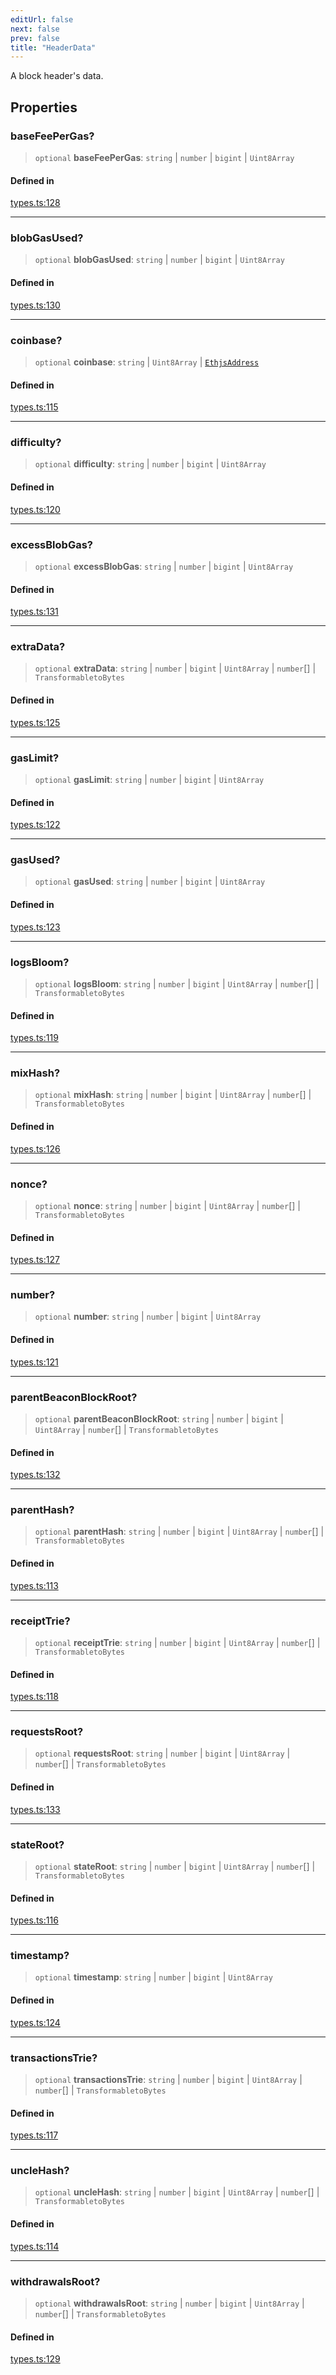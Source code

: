 ```yaml
---
editUrl: false
next: false
prev: false
title: "HeaderData"
---
```


A block header's data.

## Properties

### baseFeePerGas?

> `optional` **baseFeePerGas**: `string` \| `number` \| `bigint` \| `Uint8Array`

#### Defined in

[types.ts:128](https://github.com/qbzzt/tevm-monorepo/blob/main/packages/block/src/types.ts#L128)

***

### blobGasUsed?

> `optional` **blobGasUsed**: `string` \| `number` \| `bigint` \| `Uint8Array`

#### Defined in

[types.ts:130](https://github.com/qbzzt/tevm-monorepo/blob/main/packages/block/src/types.ts#L130)

***

### coinbase?

> `optional` **coinbase**: `string` \| `Uint8Array` \| [`EthjsAddress`](/reference/tevm/utils/classes/ethjsaddress/)

#### Defined in

[types.ts:115](https://github.com/qbzzt/tevm-monorepo/blob/main/packages/block/src/types.ts#L115)

***

### difficulty?

> `optional` **difficulty**: `string` \| `number` \| `bigint` \| `Uint8Array`

#### Defined in

[types.ts:120](https://github.com/qbzzt/tevm-monorepo/blob/main/packages/block/src/types.ts#L120)

***

### excessBlobGas?

> `optional` **excessBlobGas**: `string` \| `number` \| `bigint` \| `Uint8Array`

#### Defined in

[types.ts:131](https://github.com/qbzzt/tevm-monorepo/blob/main/packages/block/src/types.ts#L131)

***

### extraData?

> `optional` **extraData**: `string` \| `number` \| `bigint` \| `Uint8Array` \| `number`[] \| `TransformabletoBytes`

#### Defined in

[types.ts:125](https://github.com/qbzzt/tevm-monorepo/blob/main/packages/block/src/types.ts#L125)

***

### gasLimit?

> `optional` **gasLimit**: `string` \| `number` \| `bigint` \| `Uint8Array`

#### Defined in

[types.ts:122](https://github.com/qbzzt/tevm-monorepo/blob/main/packages/block/src/types.ts#L122)

***

### gasUsed?

> `optional` **gasUsed**: `string` \| `number` \| `bigint` \| `Uint8Array`

#### Defined in

[types.ts:123](https://github.com/qbzzt/tevm-monorepo/blob/main/packages/block/src/types.ts#L123)

***

### logsBloom?

> `optional` **logsBloom**: `string` \| `number` \| `bigint` \| `Uint8Array` \| `number`[] \| `TransformabletoBytes`

#### Defined in

[types.ts:119](https://github.com/qbzzt/tevm-monorepo/blob/main/packages/block/src/types.ts#L119)

***

### mixHash?

> `optional` **mixHash**: `string` \| `number` \| `bigint` \| `Uint8Array` \| `number`[] \| `TransformabletoBytes`

#### Defined in

[types.ts:126](https://github.com/qbzzt/tevm-monorepo/blob/main/packages/block/src/types.ts#L126)

***

### nonce?

> `optional` **nonce**: `string` \| `number` \| `bigint` \| `Uint8Array` \| `number`[] \| `TransformabletoBytes`

#### Defined in

[types.ts:127](https://github.com/qbzzt/tevm-monorepo/blob/main/packages/block/src/types.ts#L127)

***

### number?

> `optional` **number**: `string` \| `number` \| `bigint` \| `Uint8Array`

#### Defined in

[types.ts:121](https://github.com/qbzzt/tevm-monorepo/blob/main/packages/block/src/types.ts#L121)

***

### parentBeaconBlockRoot?

> `optional` **parentBeaconBlockRoot**: `string` \| `number` \| `bigint` \| `Uint8Array` \| `number`[] \| `TransformabletoBytes`

#### Defined in

[types.ts:132](https://github.com/qbzzt/tevm-monorepo/blob/main/packages/block/src/types.ts#L132)

***

### parentHash?

> `optional` **parentHash**: `string` \| `number` \| `bigint` \| `Uint8Array` \| `number`[] \| `TransformabletoBytes`

#### Defined in

[types.ts:113](https://github.com/qbzzt/tevm-monorepo/blob/main/packages/block/src/types.ts#L113)

***

### receiptTrie?

> `optional` **receiptTrie**: `string` \| `number` \| `bigint` \| `Uint8Array` \| `number`[] \| `TransformabletoBytes`

#### Defined in

[types.ts:118](https://github.com/qbzzt/tevm-monorepo/blob/main/packages/block/src/types.ts#L118)

***

### requestsRoot?

> `optional` **requestsRoot**: `string` \| `number` \| `bigint` \| `Uint8Array` \| `number`[] \| `TransformabletoBytes`

#### Defined in

[types.ts:133](https://github.com/qbzzt/tevm-monorepo/blob/main/packages/block/src/types.ts#L133)

***

### stateRoot?

> `optional` **stateRoot**: `string` \| `number` \| `bigint` \| `Uint8Array` \| `number`[] \| `TransformabletoBytes`

#### Defined in

[types.ts:116](https://github.com/qbzzt/tevm-monorepo/blob/main/packages/block/src/types.ts#L116)

***

### timestamp?

> `optional` **timestamp**: `string` \| `number` \| `bigint` \| `Uint8Array`

#### Defined in

[types.ts:124](https://github.com/qbzzt/tevm-monorepo/blob/main/packages/block/src/types.ts#L124)

***

### transactionsTrie?

> `optional` **transactionsTrie**: `string` \| `number` \| `bigint` \| `Uint8Array` \| `number`[] \| `TransformabletoBytes`

#### Defined in

[types.ts:117](https://github.com/qbzzt/tevm-monorepo/blob/main/packages/block/src/types.ts#L117)

***

### uncleHash?

> `optional` **uncleHash**: `string` \| `number` \| `bigint` \| `Uint8Array` \| `number`[] \| `TransformabletoBytes`

#### Defined in

[types.ts:114](https://github.com/qbzzt/tevm-monorepo/blob/main/packages/block/src/types.ts#L114)

***

### withdrawalsRoot?

> `optional` **withdrawalsRoot**: `string` \| `number` \| `bigint` \| `Uint8Array` \| `number`[] \| `TransformabletoBytes`

#### Defined in

[types.ts:129](https://github.com/qbzzt/tevm-monorepo/blob/main/packages/block/src/types.ts#L129)
